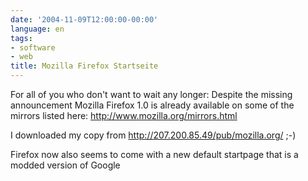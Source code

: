 ```yaml
---
date: '2004-11-09T12:00:00-00:00'
language: en
tags:
- software
- web
title: Mozilla Firefox Startseite
---
```


<p><img src="http://www.zerokspot.com/uploads/firefox10.jpg" class="left" alt=""/>For all of you who don't want to wait any longer: Despite the missing announcement Mozilla Firefox 1.0 is already available on some of the mirrors listed here: <a href="http://www.mozilla.org/mirrors.html">http://www.mozilla.org/mirrors.html</a></p>

I downloaded my copy from <a href="http://207.200.85.49/pub/mozilla.org/">http://207.200.85.49/pub/mozilla.org/</a> ;-)</a></p>

<p>Firefox now also seems to come with a new default startpage that is a modded version of Google</p>
